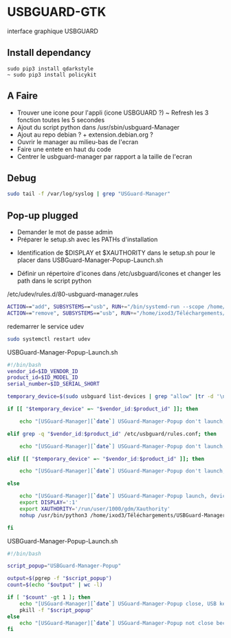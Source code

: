 # USBGUARD-GTK
interface graphique USBGUARD

## Install dependancy

```
sudo pip3 install qdarkstyle
~ sudo pip3 install policykit
```

## A Faire

- Trouver une icone pour l'appli (icone USBGUARD ?)
~ Refresh les 3 fonction toutes les 5 secondes
- Ajout du script python dans /usr/sbin/usbguard-Manager
- Ajout au repo debian ? + extension.debian.org ?
- Ouvrir le manager au milieu-bas de l'ecran
- Faire une entete en haut du code
- Centrer le usbguard-manager par rapport a la taille de l'ecran

## Debug

```sh
sudo tail -f /var/log/syslog | grep "USGuard-Manager"
```


## Pop-up plugged

- Demander le mot de passe admin
- Préparer le setup.sh avec les PATHs d'installation
+ Identification de $DISPLAY et $XAUTHORITY dans le setup.sh pour le placer dans USBGuard-Manager-Popup-Launch.sh
- Définir un répertoire d'icones dans /etc/usbguard/icones et changer les path dans le script python

/etc/udev/rules.d/80-usbguard-manager.rules
```sh
ACTION=="add", SUBSYSTEMS=="usb", RUN+="/bin/systemd-run --scope /home/ixod3/Téléchargements/USBGuard-Manager/USBGuard-Manager-Popup-Launch.sh"
ACTION=="remove", SUBSYSTEMS=="usb", RUN+="/home/ixod3/Téléchargements/USBGuard-Manager/USBGuard-Manager-Popup-Halt.sh"
```

redemarrer le service udev
```sh
sudo systemctl restart udev
```

USBGuard-Manager-Popup-Launch.sh
```sh
#!/bin/bash
vendor_id=$ID_VENDOR_ID
product_id=$ID_MODEL_ID
serial_number=$ID_SERIAL_SHORT

temporary_device=$(sudo usbguard list-devices | grep "allow" |tr -d '\n')

if [[ "$temporary_device" =~ "$vendor_id:$product_id" ]]; then

    echo "[USGuard-Manager][`date`] USGuard-Manager-Popup don't launch, device ID not recognize" >> /var/log/syslog

elif grep -q "$vendor_id:$product_id" /etc/usbguard/rules.conf; then

    echo "[USGuard-Manager][`date`] USGuard-Manager-Popup don't launch, device $vendor_id:$product_id already accept" >> /var/log/syslog

elif [[ "$temporary_device" =~ "$vendor_id:$product_id" ]]; then

    echo "[USGuard-Manager][`date`] USGuard-Manager-Popup don't launch, device $vendor_id:$product_id already accept temporary" >> /var/log/syslog

else

    echo "[USGuard-Manager][`date`] USGuard-Manager-Popup launch, device $vendor_id:$product_id block and wait" >> /var/log/syslog
    export DISPLAY=':1'
    export XAUTHORITY='/run/user/1000/gdm/Xauthority'
    nohup /usr/bin/python3 /home/ixod3/Téléchargements/USBGuard-Manager/USBGuard-Manager-Popup $vendor_id:$product_id $serial_number> /dev/null 2>&1 &

fi
```

USBGuard-Manager-Popup-Launch.sh
```sh
#!/bin/bash

script_popup="USBGuard-Manager-Popup"

output=$(pgrep -f "$script_popup")
count=$(echo "$output" | wc -l)

if [ "$count" -gt 1 ]; then
    echo "[USGuard-Manager][`date`] USGuard-Manager-Popup close, USB key unplugged" >> /var/log/syslog
    pkill -f "$script_popup"
else
    echo "[USGuard-Manager][`date`] USGuard-Manager-Popup not close because not open" >> /var/log/syslog
fi

```